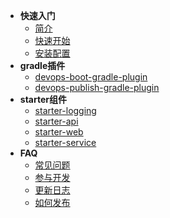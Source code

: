 - **快速入门**
    - [简介](README.md)
    - [快速开始](quick-start.md)
    - [安装配置](install.md)
- **gradle插件**
    - [devops-boot-gradle-plugin](/plugin/devops-boot-gradle-plugin.md)
    - [devops-publish-gradle-plugin](/plugin/devops-publish-gradle-plugin.md)
- **starter组件**
    - [starter-logging](/starter/devops-boot-starter-logging.md)
    - [starter-api](/starter/devops-boot-starter-api.md)
    - [starter-web](/starter/devops-boot-starter-web.md)
    - [starter-service](/starter/devops-boot-starter-service.md)
- **FAQ**
    - [常见问题](/faq/faq.md)
    - [参与开发](/faq/contribute.md)
    - [更新日志](/faq/update.md)
    - [如何发布](/publish.md)
